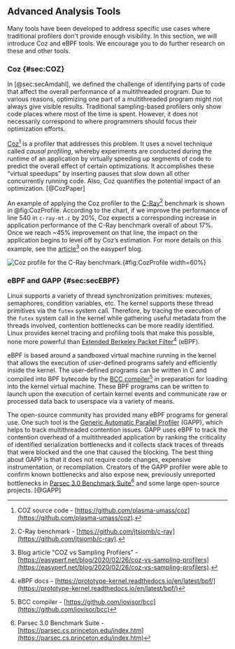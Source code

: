 ## Advanced Analysis Tools

Many tools have been developed to address specific use cases where traditional profilers don't provide enough visibility. In this section, we will introduce Coz and eBPF tools. We encourage you to do further research on these and other tools.

### Coz {#sec:COZ}

In [@sec:secAmdahl], we defined the challenge of identifying parts of code that affect the overall performance of a multithreaded program. Due to various reasons, optimizing one part of a multithreaded program might not always give visible results. Traditional sampling-based profilers only show code places where most of the time is spent. However, it does not necessarily correspond to where programmers should focus their optimization efforts. 

[Coz](https://github.com/plasma-umass/coz)[^16] is a profiler that addresses this problem. It uses a novel technique called *causal profiling*, whereby experiments are conducted during the runtime of an application by virtually speeding up segments of code to predict the overall effect of certain optimizations. It accomplishes these “virtual speedups” by inserting pauses that slow down all other concurrently running code. Also, Coz quantifies the potential impact of an optimization. [@CozPaper]

An example of applying the Coz profiler to the [C-Ray](https://github.com/jtsiomb/c-ray)[^15] benchmark is shown in @fig:CozProfile. According to the chart, if we improve the performance of line 540 in `c-ray-mt.c` by 20%, Coz expects a corresponding increase in application performance of the C-Ray benchmark overall of about 17%. Once we reach ~45% improvement on that line, the impact on the application begins to level off by Coz’s estimation. For more details on this example, see the [article](https://easyperf.net/blog/2020/02/26/coz-vs-sampling-profilers)[^17] on the easyperf blog.

![Coz profile for the C-Ray benchmark.](../../img/mt-perf/CozProfile.png){#fig:CozProfile width=60%}

[^15]: C-Ray benchmark - [https://github.com/jtsiomb/c-ray](https://github.com/jtsiomb/c-ray).
[^16]: COZ source code - [https://github.com/plasma-umass/coz](https://github.com/plasma-umass/coz).
[^17]: Blog article "COZ vs Sampling Profilers" - [https://easyperf.net/blog/2020/02/26/coz-vs-sampling-profilers](https://easyperf.net/blog/2020/02/26/coz-vs-sampling-profilers).

### eBPF and GAPP {#sec:secEBPF}

Linux supports a variety of thread synchronization primitives: mutexes, semaphores, condition variables, etc. The kernel supports these thread primitives via the `futex` system call. Therefore, by tracing the execution of the `futex` system call in the kernel while gathering useful metadata from the threads involved, contention bottlenecks can be more readily identified. Linux provides kernel tracing and profiling tools that make this possible, none more powerful than [Extended Berkeley Packet Filter](https://prototype-kernel.readthedocs.io/en/latest/bpf/)[^22] (eBPF).

eBPF is based around a sandboxed virtual machine running in the kernel that allows the execution of user-defined programs safely and efficiently inside the kernel. The user-defined programs can be written in C and compiled into BPF bytecode by the [BCC compiler](https://github.com/iovisor/bcc)[^23] in preparation for loading into the kernel virtual machine. These BPF programs can be written to launch upon the execution of certain kernel events and communicate raw or processed data back to userspace via a variety of means. 

The open-source community has provided many eBPF programs for general use. One such tool is the [Generic Automatic Parallel Profiler](https://github.com/RN-dev-repo/GAPP/) (GAPP), which helps to track multithreaded contention issues. GAPP uses eBPF to track the contention overhead of a multithreaded application by ranking the criticality of identified serialization bottlenecks and it collects stack traces of threads that were blocked and the one that caused the blocking. The best thing about GAPP is that it does not require code changes, expensive instrumentation, or recompilation. Creators of the GAPP profiler were able to confirm known bottlenecks and also expose new, previously unreported bottlenecks in [Parsec 3.0 Benchmark Suite](https://parsec.cs.princeton.edu/index.htm)[^24] and some large open-source projects. [@GAPP]

[^22]: eBPF docs - [https://prototype-kernel.readthedocs.io/en/latest/bpf/](https://prototype-kernel.readthedocs.io/en/latest/bpf/)
[^23]: BCC compiler - [https://github.com/iovisor/bcc](https://github.com/iovisor/bcc)
[^24]: Parsec 3.0 Benchmark Suite - [https://parsec.cs.princeton.edu/index.htm](https://parsec.cs.princeton.edu/index.htm)
